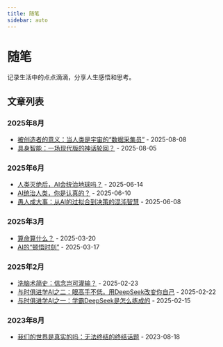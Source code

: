 ```yaml
---
title: 随笔
sidebar: auto
---
```


# 随笔

记录生活中的点点滴滴，分享人生感悟和思考。

## 文章列表

### 2025年8月

- [被创造者的意义：当人类是宇宙的“数据采集员”](./20250808-bczzdyy.md) - 2025-08-08
- [具身智能：一场现代版的神话轮回？](./20250805-jszn.md) - 2025-08-05

### 2025年6月

- [人类灭绝后，AI会统治地球吗？](./20250614-rnmjh.md) - 2025-06-14
- [AI统治人类，你是认真的？](./20250610-aitzrn.md) - 2025-06-10
- [愚人成大事：从AI的过拟合到决策的混沌智慧](./20250628-yrcds.md) - 2025-06-08

### 2025年3月

- [算命算什么？](./20250320-shuanmin.md) - 2025-03-20
- [AI的“顿悟时刻”](./20250317-aiddwsk.md) - 2025-03-17

### 2025年2月

- [洗脑术简史：信念岂可灌输？](./20250223-xnsjs.md) - 2025-02-23
- [与时俱进学AI之二：眼高手不低，用DeepSeek改变你自己](./20250222-ysjjxai2.md) - 2025-02-22
- [与时俱进学AI之一：学霸DeepSeek是怎么练成的](./20250215-ysjjxai1.md) - 2025-02-15

### 2023年8月

- [我们的世界是真实的吗：无法终结的终结话题](./20230818-wmdsjjzsdm.md) - 2023-08-18

